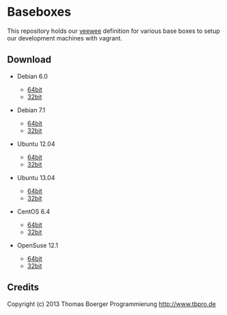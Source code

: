 # Baseboxes

This repository holds our [veewee](https://github.com/jedi4ever/veewee) definition
for various base boxes to setup our development machines with vagrant.

## Download
 
 - Debian 6.0
   - [64bit](http://repos.tbpro.de/vagrant/debian-6.0-amd64.box)
   - [32bit](http://repos.tbpro.de/vagrant/debian-6.0-i386.box)

 - Debian 7.1
   - [64bit](http://repos.tbpro.de/vagrant/debian-7.1-amd64.box)
   - [32bit](http://repos.tbpro.de/vagrant/debian-7.1-i386.box)

 - Ubuntu 12.04
   - [64bit](http://repos.tbpro.de/vagrant/ubuntu-12.04-amd64.box)
   - [32bit](http://repos.tbpro.de/vagrant/ubuntu-12.04-i386.box)

 - Ubuntu 13.04
   - [64bit](http://repos.tbpro.de/vagrant/ubuntu-13.04-amd64.box)
   - [32bit](http://repos.tbpro.de/vagrant/ubuntu-13.04-i386.box)

 - CentOS 6.4
   - [64bit](http://repos.tbpro.de/vagrant/centos-6.4-amd64.box)
   - [32bit](http://repos.tbpro.de/vagrant/centos-6.4-i386.box)

 - OpenSuse 12.1
   - [64bit](http://repos.tbpro.de/vagrant/opensuse-12.1-amd64.box)
   - [32bit](http://repos.tbpro.de/vagrant/opensuse-12.1-i386.box)

## Credits

Copyright (c) 2013 Thomas Boerger Programmierung <http://www.tbpro.de>

